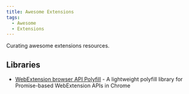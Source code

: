 ```yaml
---
title: Awesome Extensions
tags:
  - Awesome
  - Extensions
---
```


Curating awesome extensions resources.

## Libraries

- [WebExtension browser API Polyfill](https://github.com/mozilla/webextension-polyfill) - A lightweight polyfill library for Promise-based WebExtension APIs in Chrome
